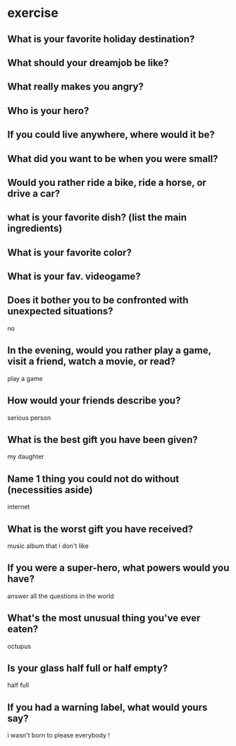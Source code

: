 # exercise

## What is your favorite holiday destination?
## What should your dreamjob be like?
## What really makes you angry?
## Who is your hero?
## If you could live anywhere, where would it be?
## What did you want to be when you were small?
## Would you rather ride a bike, ride a horse, or drive a car?
## what is your favorite dish? (list the main ingredients)
## What is your favorite color?
## What is your fav. videogame?
## Does it bother you to be confronted with unexpected situations?
no
## In the evening, would you rather play a game, visit a friend, watch a movie, or read?
play a game
## How would your friends describe you?
serious person
## What is the best gift you have been given?
my daughter
## Name 1 thing you could not do without (necessities aside)
internet
## What is the worst gift you have received?
music album that i don't like
## If you were a super-hero, what powers would you have?
answer all the questions in the world
## What's the most unusual thing you've ever eaten?
octupus
## Is your glass half full or half empty?
half full
## If you had a warning label, what would yours say?
i wasn't born to please everybody !